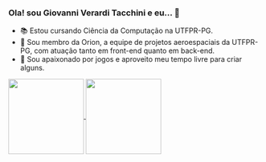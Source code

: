 ### Ola! sou Giovanni Verardi Tacchini e eu... 👋

- 📚 Estou cursando Ciência da Computação na UTFPR-PG.
- 🚀 Sou membro da Orion, a equipe de projetos aeroespaciais da UTFPR-PG, com atuação tanto em front-end quanto em back-end.
- 👾 Sou apaixonado por jogos e aproveito meu tempo livre para criar alguns.



<a href="https://github.com/anuraghazra/github-readme-stats">
  <img height=150 align="center" src="https://github-readme-stats.vercel.app/api?username=nagisavt&show_icons=true&theme=midnight-purple" />
</a>
<a href="https://github.com/anuraghazra/convoychat">
  <img height=150 align="center" src="https://github-readme-stats.vercel.app/api/top-langs?username=nagisavt&theme=midnight-purple&langs_count=8&layout=compact&card_width=220" />
</a>

